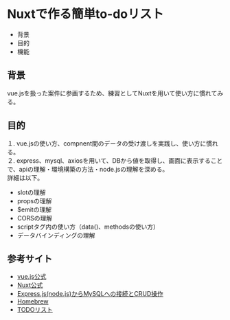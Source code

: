# Nuxtで作る簡単to-doリスト
* 背景
* 目的
* 機能
## 背景
vue.jsを扱った案件に参画するため、練習としてNuxtを用いて使い方に慣れてみる。
## 目的
１. vue.jsの使い方、compnent間のデータの受け渡しを実践し、使い方に慣れる。 <br>
２. express、mysql、axiosを用いて、DBから値を取得し、画面に表示することで、apiの理解・環境構築の方法・node.jsの理解を深める。 <br>
詳細は以下。
* slotの理解
* propsの理解
* $emitの理解
* CORSの理解
* scriptタグ内の使い方（data()、methodsの使い方）
* データバインディングの理解 <br>
## 参考サイト
* [vue.js公式](https://jp.vuejs.org/index.html)
* [Nuxt公式](https://ja.nuxtjs.org/)
* [Express.js(node.js)からMySQLへの接続とCRUD操作](https://reffect.co.jp/node-js/express-js-connect-mysql)
* [Homebrew](https://brew.sh/index_ja)
* [TODOリスト](https://note.com/aliz/n/nda7438249ca8)
